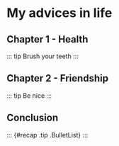# My advices in life

## Chapter 1 - Health

::: tip
Brush your teeth
:::

## Chapter 2 - Friendship

::: tip
Be nice
:::

## Conclusion

::: {#recap .tip .BulletList}
:::
